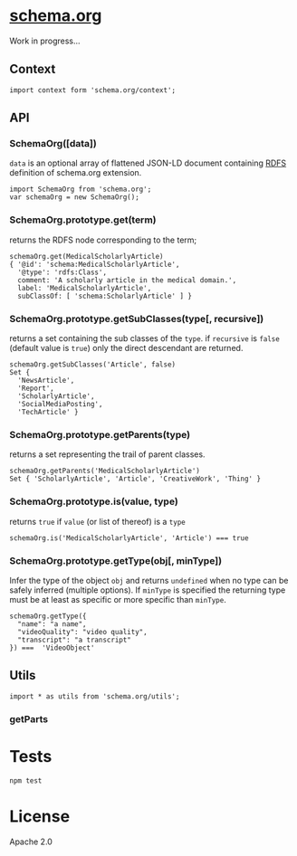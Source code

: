 [schema.org](http://schema.org)
===============================

Work in progress...

## Context

```
import context form 'schema.org/context';
```

## API

### SchemaOrg([data])

`data` is an optional array of flattened JSON-LD document containing
[RDFS](https://www.w3.org/TR/rdf-schema/) definition of schema.org
extension.

```
import SchemaOrg from 'schema.org';
var schemaOrg = new SchemaOrg();
```

### SchemaOrg.prototype.get(term)

returns the RDFS node corresponding to the term;

```
schemaOrg.get(MedicalScholarlyArticle)
{ '@id': 'schema:MedicalScholarlyArticle',
  '@type': 'rdfs:Class',
  comment: 'A scholarly article in the medical domain.',
  label: 'MedicalScholarlyArticle',
  subClassOf: [ 'schema:ScholarlyArticle' ] }
```

### SchemaOrg.prototype.getSubClasses(type[, recursive])

returns a set containing the sub classes of the `type`. if `recursive`
is `false` (default value is `true`) only the direct descendant are
returned.

```
schemaOrg.getSubClasses('Article', false)
Set {
  'NewsArticle',
  'Report',
  'ScholarlyArticle',
  'SocialMediaPosting',
  'TechArticle' }
```

### SchemaOrg.prototype.getParents(type)

returns a set representing the trail of parent classes.

```
schemaOrg.getParents('MedicalScholarlyArticle')
Set { 'ScholarlyArticle', 'Article', 'CreativeWork', 'Thing' }
```

### SchemaOrg.prototype.is(value, type)

returns `true` if `value` (or list of thereof) is a `type`

```
schemaOrg.is('MedicalScholarlyArticle', 'Article') === true
```

### SchemaOrg.prototype.getType(obj[, minType])

Infer the type of the object `obj` and returns `undefined` when no
type can be safely inferred (multiple options). If `minType` is
specified the returning type must be at least as specific or more
specific than `minType`.

```
schemaOrg.getType({
  "name": "a name",
  "videoQuality": "video quality",
  "transcript": "a transcript"
}) ===  'VideoObject'
```


## Utils

```
import * as utils from 'schema.org/utils';
```

### getParts



Tests
=====

    npm test


License
=======

Apache 2.0
